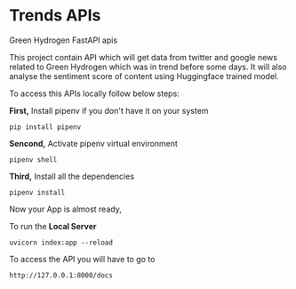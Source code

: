 # Trends APIs
Green Hydrogen FastAPI apis

This project contain API which will get data from twitter and google news related to Green Hydrogen which was in trend before some days.
It will also analyse the sentiment score of content using Huggingface trained model.


To access this APIs locally follow below steps:

**First,** Install pipenv if you don't have it on your system

```
pip install pipenv
```

**Sencond,** Activate pipenv virtual environment

```
pipenv shell

```

**Third,** Install all the dependencies

```
pipenv install

```
Now your App is almost ready,

To run the **Local Server**

```
uvicorn index:app --reload

```

To access the API you will have to go to 

```
http://127.0.0.1:8000/docs

```

